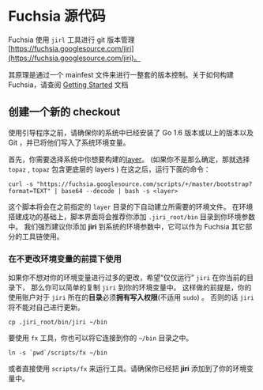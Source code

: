 
Fuchsia 源代码
==============


Fuchsia 使用 `jirl` 工具进行 git 版本管理 [https://fuchsia.googlesource.com/jiri](https://fuchsia.googlesource.com/jiri)。

其原理是通过一个 mainfest 文件来进行一整套的版本控制。关于如何构建 Fuchsia，请查阅 [Getting Started](/getting_started.md) 文档

## 创建一个新的 checkout

使用引导程序之前，请确保你的系统中已经安装了 Go 1.6 版本或以上的版本以及 Git ，并已将他们写入了系统环境变量。

首先，你需要选择系统中你想要构建的[layer](layers.md)。
(如果你不是那么确定，那就选择  `topaz` , `topaz` 包含更底层的 layers )
在这之后，运行下面的命令：


```
curl -s "https://fuchsia.googlesource.com/scripts/+/master/bootstrap?format=TEXT" | base64 --decode | bash -s <layer>
```

这个脚本将会在之前指定的 `layer` 目录的下自动建立所需要的环境文件。
在环境搭建成功的基础上，脚本界面将会推荐你添加  `.jiri_root/bin` 目录到你环境参数中。
我们强烈建议你添加 **jiri** 到系统的环境参数中，它可以作为 Fuchsia 其它部分的工具链使用。


### 在不更改环境变量的前提下使用

如果你不想对你的环境变量进行过多的更改，希望“仅仅运行” `jiri` 在你当前的目录下，
那么你可以简单的复制 `jiri` 到你的环境变量中。
这样做的前提是，你的使用账户对于 `jiri` 所在的**目录**必须**拥有写入权限**(不适用 `sudo`) 。
否则的话 `jiri` 将不能对自己进行更新。

```
cp .jiri_root/bin/jiri ~/bin
```

要使用 `fx` 工具，你也可以将它连接到你的 `~/bin` 目录之中。

```
ln -s `pwd`/scripts/fx ~/bin
```

或者直接使用 `scripts/fx` 来运行工具。请确保你已经把 **jiri** 添加到了你的环境变量中。
